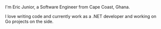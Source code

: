 I'm Eric Junior, a Software Engineer from Cape Coast, Ghana.

I love writing code and currently work as a .NET developer and working on Go projects on the side.


